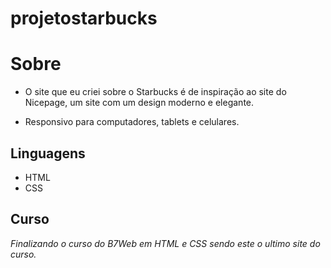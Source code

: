 # projetostarbucks


# Sobre

- O site que eu criei sobre o Starbucks é de inspiração ao site do Nicepage, um
site com um design moderno e elegante.

- Responsivo para computadores, tablets e celulares.

## Linguagens
- HTML
- CSS


## Curso

*Finalizando o curso do B7Web em HTML e CSS sendo este o ultimo site do curso.*

